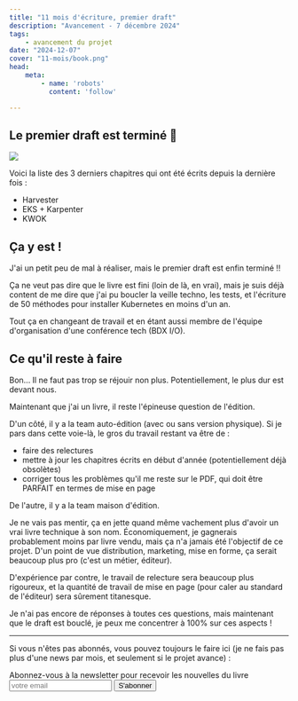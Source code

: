 ```yaml
---
title: "11 mois d'écriture, premier draft"
description: "Avancement - 7 décembre 2024"
tags:
    - avancement du projet
date: "2024-12-07"
cover: "11-mois/book.png"
head:
    meta:
        - name: 'robots'
          content: 'follow'

---
```


## Le premier draft est terminé 🎊

![](https://geps.dev/progress/100)

Voici la liste des 3 derniers chapitres qui ont été écrits depuis la dernière fois :

* Harvester
* EKS + Karpenter
* KWOK

## Ça y est !

J'ai un petit peu de mal à réaliser, mais le premier draft est enfin terminé !!

Ça ne veut pas dire que le livre est fini (loin de là, en vrai), mais je suis déjà content de me dire que j'ai pu boucler la veille techno, les tests, et l'écriture de 50 méthodes pour installer Kubernetes en moins d'un an.

Tout ça en changeant de travail et en étant aussi membre de l'équipe d'organisation d'une conférence tech (BDX I/O).

## Ce qu'il reste à faire

Bon... Il ne faut pas trop se réjouir non plus. Potentiellement, le plus dur est devant nous.

Maintenant que j'ai un livre, il reste l'épineuse question de l'édition. 

D'un côté, il y a la team auto-édition (avec ou sans version physique). Si je pars dans cette voie-là, le gros du travail restant va être de :

* faire des relectures
* mettre à jour les chapitres écrits en début d'année (potentiellement déjà obsolètes)
* corriger tous les problèmes qu'il me reste sur le PDF, qui doit être PARFAIT en termes de mise en page

De l'autre, il y a la team maison d'édition. 

Je ne vais pas mentir, ça en jette quand même vachement plus d'avoir un vrai livre technique à son nom. Économiquement, je gagnerais probablement moins par livre vendu, mais ça n'a jamais été l'objectif de ce projet. D'un point de vue distribution, marketing, mise en forme, ça serait beaucoup plus pro (c'est un métier, éditeur).

D'expérience par contre, le travail de relecture sera beaucoup plus rigoureux, et la quantité de travail de mise en page (pour caler au standard de l'éditeur) sera sûrement titanesque.

Je n'ai pas encore de réponses à toutes ces questions, mais maintenant que le draft est bouclé, je peux me concentrer à 100% sur ces aspects !

<hr>

Si vous n'êtes pas abonnés, vous pouvez toujours le faire ici (je ne fais pas plus d'une news par mois, et seulement si le projet avance) :

<div class="rounded-2xl">
<div class="mx-auto max-w-[1330px] ">
<div class="max-w-screen-xl px-4 py-8 mx-auto flex items-center justify-center">
<div class="border border-slate-200 p-24 rounded-md bg-white shadow-md ">
<span class="text-3xl font-bold text-gray-700 ">Abonnez-vous à la newsletter pour recevoir les nouvelles du livre</span>
<form action="https://rssfeedpulse.com/campaign/83cee038-722a-4fca-9e57-e8fc26326a06/subscribe" method="get" class="flex mt-10 gap-4">
<input name="email" autocomplete="email" type="email" placeholder="votre email" class="p-2 text-gray-700 w-full border border-slate-200" required>
<button class="bg-pink-500 font-bold text-2xl text-black w-full border border-slate-300 py-2 px-4 hover:bg-pink-600 hover:text-white transition-colors duration-200 ease-in-out rounded-md">S'abonner</button>
</form>
</div>
</div>
</div>
</div>
